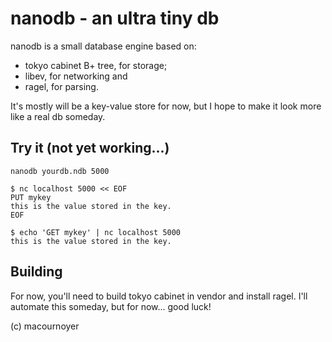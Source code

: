 # nanodb - an ultra tiny db

nanodb is a small database engine based on:

* tokyo cabinet B+ tree, for storage;
* libev, for networking and
* ragel, for parsing.

It's mostly will be a key-value store for now, but I hope to make it look
more like a real db someday.

## Try it (not yet working...)

    nanodb yourdb.ndb 5000
    
    $ nc localhost 5000 << EOF
    PUT mykey
    this is the value stored in the key.
    EOF
    
    $ echo 'GET mykey' | nc localhost 5000
    this is the value stored in the key.

## Building

For now, you'll need to build tokyo cabinet in vendor and install ragel.
I'll automate this someday, but for now... good luck!

(c) macournoyer